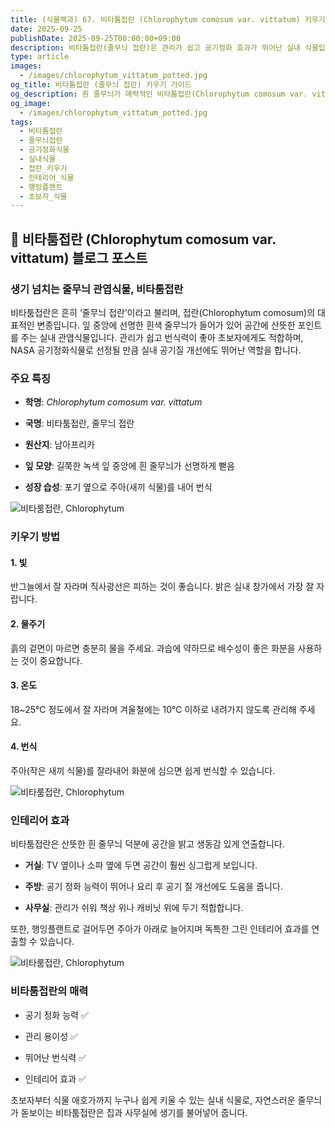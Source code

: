 ```yaml
---
title: (식물백과) 67. 비타툼접란 (Chlorophytum comosum var. vittatum) 키우기와 인테리어 활용
date: 2025-09-25
publishDate: 2025-09-25T00:00:00+09:00
description: 비타툼접란(줄무늬 접란)은 관리가 쉽고 공기정화 효과가 뛰어난 실내 식물입니다. 키우는 방법과 인테리어 활용법까지 확인해보세요.
type: article
images:
  - /images/chlorophytum_vittatum_potted.jpg
og_title: 비타툼접란 (줄무늬 접란) 키우기 가이드
og_description: 흰 줄무늬가 매력적인 비타툼접란(Chlorophytum comosum var. vittatum). 초보자도 쉽게 키우는 법과 인테리어 효과를 소개합니다.
og_image:
  - /images/chlorophytum_vittatum_potted.jpg
tags:
  - 비타툼접란
  - 줄무늬접란
  - 공기정화식물
  - 실내식물
  - 접란_키우기
  - 인테리어_식물
  - 행잉플랜트
  - 초보자_식물
---
```


## **🌱 비타툼접란 (Chlorophytum comosum var. vittatum) 블로그 포스트**

  

### **생기 넘치는 줄무늬 관엽식물, 비타툼접란**

  

비타툼접란은 흔히 ‘줄무늬 접란’이라고 불리며, 접란(Chlorophytum comosum)의 대표적인 변종입니다. 잎 중앙에 선명한 흰색 줄무늬가 들어가 있어 공간에 산뜻한 포인트를 주는 실내 관엽식물입니다. 관리가 쉽고 번식력이 좋아 초보자에게도 적합하며, NASA 공기정화식물로 선정될 만큼 실내 공기질 개선에도 뛰어난 역할을 합니다.

  

### **주요 특징**

- **학명**: _Chlorophytum comosum var. vittatum_
    
- **국명**: 비타툼접란, 줄무늬 접란
    
- **원산지**: 남아프리카
    
- **잎 모양**: 길쭉한 녹색 잎 중앙에 흰 줄무늬가 선명하게 뻗음
    
- **성장 습성**: 포기 옆으로 주아(새끼 식물)를 내어 번식
    
 ![비타룸접란, Chlorophytum](/images/chlorophytum_vittatum_closeup.jpg)    
  

### **키우기 방법**

#### 1. **빛**
    
반그늘에서 잘 자라며 직사광선은 피하는 것이 좋습니다. 밝은 실내 창가에서 가장 잘 자랍니다.
    
#### 2. **물주기**
    
흙의 겉면이 마르면 충분히 물을 주세요. 과습에 약하므로 배수성이 좋은 화분을 사용하는 것이 중요합니다.
    
#### 3. **온도**
    
18~25℃ 정도에서 잘 자라며 겨울철에는 10℃ 이하로 내려가지 않도록 관리해 주세요.
    
#### 4. **번식**
    
주아(작은 새끼 식물)를 잘라내어 화분에 심으면 쉽게 번식할 수 있습니다.
    
 ![비타룸접란, Chlorophytum](/images/chlorophytum_vittatum_potted.jpg)    
  

### **인테리어 효과**

  

비타툼접란은 산뜻한 흰 줄무늬 덕분에 공간을 밝고 생동감 있게 연출합니다.

- **거실**: TV 옆이나 소파 옆에 두면 공간이 훨씬 싱그럽게 보입니다.
    
- **주방**: 공기 정화 능력이 뛰어나 요리 후 공기 질 개선에도 도움을 줍니다.
    
- **사무실**: 관리가 쉬워 책상 위나 캐비닛 위에 두기 적합합니다.
    

  

또한, 행잉플랜트로 걸어두면 주아가 아래로 늘어지며 독특한 그린 인테리어 효과를 연출할 수 있습니다.

 ![비타룸접란, Chlorophytum](/images/chlorophytum_vittatum_interior.jpg)      

### **비타툼접란의 매력**

- 공기 정화 능력 ✅
    
- 관리 용이성 ✅
    
- 뛰어난 번식력 ✅
    
- 인테리어 효과 ✅
    

초보자부터 식물 애호가까지 누구나 쉽게 키울 수 있는 실내 식물로, 자연스러운 줄무늬가 돋보이는 비타툼접란은 집과 사무실에 생기를 불어넣어 줍니다.